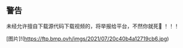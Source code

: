 ## 警告
未经允许擅自下载源代码下载视频的，将举报给平台，不然你就死🐴
！！！

[图片]!(https://ftp.bmp.ovh/imgs/2021/07/20c40b4a12719cb6.jpg)
